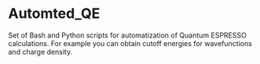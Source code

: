 # Automted_QE

Set of Bash and Python scripts for automatization of Quantum ESPRESSO calculations. For example you can obtain cutoff energies for wavefunctions and charge density. 
